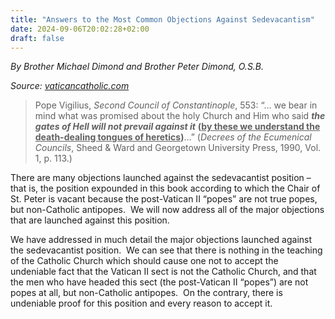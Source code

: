 ```yaml
---
title: "Answers to the Most Common Objections Against Sedevacantism"
date: 2024-09-06T20:02:28+02:00
draft: false
---
```



*By Brother Michael Dimond and Brother Peter Dimond, O.S.B.*

*Source: [vaticancatholic.com](https://vaticancatholic.com/sedevacantism-sedevacantists)*

<blockquote>
<p>Pope Vigilius, <em>Second Council of Constantinople</em>, 553: “… we bear in mind what was promised about the holy Church and Him who said <strong><em>the gates of Hell will not prevail against it</em></strong> <strong>(<u>by these we understand the death-dealing tongues of heretics</u>)</strong>…” (<em>Decrees of the Ecumenical Councils</em>, Sheed &amp; Ward and Georgetown University Press, 1990, Vol. 1, p. 113.)</p>
</blockquote>

<p>There are many objections launched against the sedevacantist position – that is, the position expounded in this book according to which the Chair of St. Peter is vacant because the post-Vatican II “popes” are not true popes, but non-Catholic antipopes.  We will now address all of the major objections that are launched against this position.</p>

<p>We have addressed in much detail the major objections launched against the sedevacantist position.  We can see that there is nothing in the teaching of the Catholic Church which should cause one not to accept the undeniable fact that the Vatican II sect is not the Catholic Church, and that the men who have headed this sect (the post-Vatican II “popes”) are not popes at all, but non-Catholic antipopes.  On the contrary, there is undeniable proof for this position and every reason to accept it.</p>


